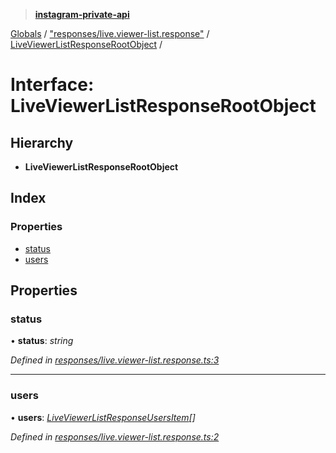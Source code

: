 > **[instagram-private-api](../README.md)**

[Globals](../README.md) / ["responses/live.viewer-list.response"](../modules/_responses_live_viewer_list_response_.md) / [LiveViewerListResponseRootObject](_responses_live_viewer_list_response_.liveviewerlistresponserootobject.md) /

# Interface: LiveViewerListResponseRootObject

## Hierarchy

* **LiveViewerListResponseRootObject**

## Index

### Properties

* [status](_responses_live_viewer_list_response_.liveviewerlistresponserootobject.md#status)
* [users](_responses_live_viewer_list_response_.liveviewerlistresponserootobject.md#users)

## Properties

###  status

• **status**: *string*

*Defined in [responses/live.viewer-list.response.ts:3](https://github.com/dilame/instagram-private-api/blob/e9c516c/src/responses/live.viewer-list.response.ts#L3)*

___

###  users

• **users**: *[LiveViewerListResponseUsersItem](_responses_live_viewer_list_response_.liveviewerlistresponseusersitem.md)[]*

*Defined in [responses/live.viewer-list.response.ts:2](https://github.com/dilame/instagram-private-api/blob/e9c516c/src/responses/live.viewer-list.response.ts#L2)*